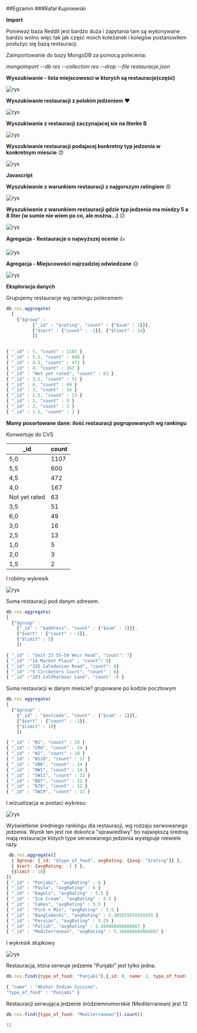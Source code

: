 ##Egzamin
###Rafał Kupniewski

**Import**

Ponieważ baza Reddit jest bardzo duża i zapytania tam są wykonywane bardzo wolno więc tak jak część moich koleżanek i kolegów postanowiłem posłużyc się bazą restauracji.


Zaimportowanie do bazy MongoDB za pomocą polecenia:

*mongoimport  --db res --collection res --drop --file restauracje.json*

**Wyszukiwanie - lista miejscowosci w ktorych są restauracje(część)**

![rys](pic/s10.jpg)

**Wyszukiwanie restauracji z polskim jedzeniem** :heart:

![rys](pic/s3.jpg)


**Wyszukiwanie z restauracji zaczynajacej sie na literke B**

![rys](pic/s5.jpg)


**Wyszukiwanie restauracji podajacej konkretny typ jedzenia w konkretnym miescie** :angry:

![rys](pic/s4.jpg)

**Javascript**


**Wyszukiwanie z warunkiem restauracji z najgorszym ratingiem** :rage:

![rys](pic/s6.jpg)

**Wyszukiwanie z warunkiem restauracji gdzie typ jedzenia ma miedzy 5 a 8 liter (w sumie nie wiem po co, ale można...)** :confused:

![rys](pic/s9.jpg)

**Agregacja - Restauracje o najwyższej ocenie** :+1:

![rys](pic/s7.jpg)

**Agregacja - Miejscowości najrzadziej odwiedzane** :disappointed_relieved:

![rys](pic/s8.jpg)



__Eksploracja danych__

Grupujemy restauracje wg rankingu poleceniem:

```js
db.res.aggregate(
  [
    {"$group" :
          {"_id" : "$rating", "count" : {"$sum" : 1}}},
          {"$sort" : {"count" : -1}}, {"$limit" : 14}
          ])


{ "_id" : 5, "count" : 1107 }
{ "_id" : 5.5, "count" : 600 }
{ "_id" : 4.5, "count" : 472 }
{ "_id" : 4, "count" : 167 }
{ "_id" : "Not yet rated", "count" : 63 }
{ "_id" : 3.5, "count" : 51 }
{ "_id" : 6, "count" : 49 }
{ "_id" : 3, "count" : 16 }
{ "_id" : 2.5, "count" : 13 }
{ "_id" : 1, "count" : 5 }
{ "_id" : 2, "count" : 3 }
{ "_id" : 1.5, "count" : 2 }
```

**Mamy posortowane dane: ilość restauracji pogrupowanych wg rankingu**

Konwertuje do CVS

| _id            | count     |
|----------------|-----------|
| 5,0            |	1107    |
| 5,5            |	600      |
| 4,5            |	472      |
| 4,0            |	167      |
| Not yet rated  |	63       |
| 3,5            |	51       |
| 6,0            |	49       |
| 3,0            |	16       |
| 2,5            |	13       |
| 1,0            |	5        |
| 2,0            |	3        |
| 1,5            |	2        |

I robimy wykresik

![rys](pic/s11.png)

Suma restauracji pod danym adresem.

```js
db.res.aggregate(
[
  {"$group" :
    {"_id" : "$address", "count" : {"$sum" : 1}}},
    {"$sort" : {"count" : -1}},
    {"$limit" : 5}
    ])

{ "_id" : "Unit 23 55-59 Weir Road", "count": 7}
{ "_id" :"14 Market Place" , "count": 6}
{ "_id" :"335 Caledonian Road", "count": 6}
{ "_id" :"5 Circketers Court", "count" : 6}
{ "_id" :"203 Coldharbour Lane", "count" :6 }
```
Suma restauracji w danym mieście? grupowane po kodzie pocztowym

```js
db.res.aggregate(
[
  {"$group" :
    {"_id" : "$outcode", "count" : {"$sum" : 1}}},
    {"$sort" : {"count" : -1}},
    {"$limit" : 10}
    ])

{ "_id" : "N1", "count" : 29 }
{ "_id" : "CR0", "count" : 24 }
{ "_id" : "W2", "count" : 18 }
{ "_id" : "WS10", "count" : 17 }
{ "_id" : "UB6", "count" : 14 }
{ "_id" : "NW1", "count" : 14 }
{ "_id" : "SW11", "count" : 13 }
{ "_id" : "BD7", "count" : 12 }
{ "_id" : "B70", "count" : 12 }
{ "_id" : "SW19", "count" : 12 }
```
I wizualizacja w postaci wykresu:

![rys](pic/s12.png)

Wyświetlenie średniego rankingu dla restauracji, wg rodzaju serwowanego jedzenia.
Wynik ten jest nie dokońca "sprawiedliwy" bo największą średnią mają restauracje któych type serwowanego jedzenia występuje niewiele razy.
```js
 db.res.aggregate([
  { $group: {_id: "$type_of_food", avgRating: {$avg: "$rating"}} },
  { $sort: {avgRating: -1 } },
  {$limit : 10}
])
{ "_id" : "Punjabi", "avgRating" : 6 }
{ "_id" : "Pasta", "avgRating" : 6 }
{ "_id" : "Bagels", "avgRating" : 5.5 }
{ "_id" : "Ice Cream", "avgRating" : 5.5 }
{ "_id" : "Cakes", "avgRating" : 5.5 }
{ "_id" : "Pick n Mix", "avgRating" : 5.5 }
{ "_id" : "Bangladeshi", "avgRating" : 5.305555555555555 }
{ "_id" : "Persian", "avgRating" : 5.25 }
{ "_id" : "Polish", "avgRating" : 5.166666666666667 }
{ "_id" : "Mediterranean", "avgRating" : 5.166666666666667 }
```

I wykresik słupkowy

![rys](pic/s14.png)

Restauracja, która serwuje jedzenie "Punjabi" jest tylko jedna.
```js
db.res.find({type_of_food: "Punjabi"},{_id: 0, name: 1, type_of_food: 1})

{ "name" : "Abshar Indian Cuisine",
"type_of_food" : "Punjabi" }
```

Restauracji serwująca jedzenie śródziemnomorskie (Mediterranean) jest 12
```js
db.res.find({type_of_food: "Mediterranean"}).count()

12
```
